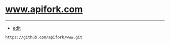 # www.apifork.com

---
+ [edit](https://github.com/apifork/www/edit/main/README.md)

```
https://github.com/apifork/www.git
```
